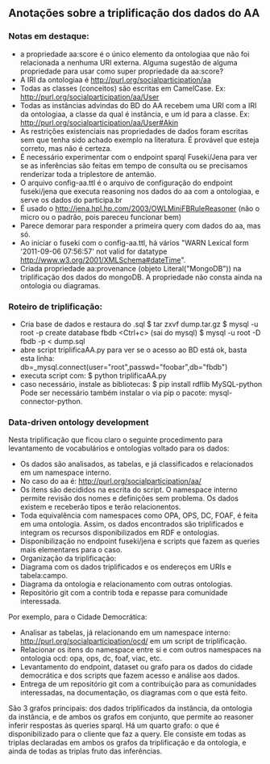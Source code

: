 ## Anotações sobre a triplificação dos dados do AA

### Notas em destaque:

* a propriedade aa:score é o único elemento da ontologiaa que não foi relacionada a nenhuma URI externa. Alguma sugestão de alguma propriedade para usar como super propriedade da aa:score?
* A IRI da ontologiaa é http://purl.org/socialparticipation/aa
* Todas as classes (conceitos) são escritas em CamelCase. Ex:
http://purl.org/socialparticipation/aa/User
* Todas as instâncias advindas do BD do AA recebem uma URI com a IRI da ontologiaa, a classe da qual é instância, e um id para a classe. Ex: http://purl.org/socialparticipation/aa/User#Akin
* As restrições existenciais nas propriedades de dados foram escritas sem que tenha sido achado exemplo na literatura. É provável que esteja correto, mas não é certeza.
* É necessário experimentar com o endpoint sparql Fuseki/Jena para ver se as inferências são feitas em tempo de consulta ou se precisamos renderizar toda a triplestore de antemão.
* O arquivo config-aa.ttl é o arquivo de configuração do endpoint fuseki/jena que executa reasoning nos dados do aa com a ontologiaa, e serve os dados do participa.br
* É usado o http://jena.hpl.hp.com/2003/OWLMiniFBRuleReasoner (não o micro ou o padrão, pois pareceu funcionar bem)
* Parece demorar para responder a primeira query com dados do aa, mas só.
* Ao iniciar o fuseki com o config-aa.ttl, há vários "WARN  Lexical form '2011-09-06 07:56:57' not valid for datatype http://www.w3.org/2001/XMLSchema#dateTime".
* Criada propriedade aa:provenance (objeto Literal("MongoDB")) na triplificação dos dados do mongoDB. A propriedade não consta ainda na ontologia ou diagramas.


### Roteiro de triplificação:
* Cria base de dados e restaura do .sql
    $ tar zxvf dump.tar.gz
    $ mysql -u root -p
    create database fbdb
    <Ctrl+c> (sai do mysql)
    $ mysql -u root -D fbdb -p < dump.sql
* abre script triplificaAA.py para ver se o acesso ao BD está ok, basta esta linha:
    db=_mysql.connect(user="root",passwd="foobar",db="fbdb")
* executa script com:
    $ python triplificaAA.py
* caso necessário, instale as bibliotecas:
    $ pip install rdflib MySQL-python
Pode ser necessário também instalar o via pip o pacote: mysql-connector-python.

### Data-driven ontology development
Nesta triplificação que ficou claro o seguinte procedimento
para levantamento de vocabulários e ontologias voltado para os dados:
* Os dados são analisados, as tabelas, e já classificados e relacionados em um namespace interno.
 * No caso do aa é: http://purl.org/socialparticipation/aa/
 * Os itens são decididos na escrita do script. O namespace interno permite revisão dos nomes e definições sem problema. Os dados existem e receberão tipos e terão relacionentos.
* Toda equivalência com namespaces como OPA, OPS, DC, FOAF, é feita em uma ontologia. Assim, os dados encontrados são triplificados e integram os recursos disponibilizados em RDF e ontologias.
* Disponibilização no endpoint fuseki/jena e scripts que fazem as queries mais elementares para o caso.
* Organização da triplificação:
 * Diagrama com os dados triplificados e os endereços em URIs e tabela:campo.
 * Diagrama da ontologia e relacionamento com outras ontologias.
 * Repositório git com a contrib toda e repasse para comunidade interessada.

Por exemplo, para o Cidade Democrática:
* Analisar as tabelas, já relacionando em um namespace interno: http://purl.org/socialparticipation/ocd/ em um script de triplificação.
* Relacionar os itens do namespace entre si e com outros namespaces na ontologia ocd: opa, ops, dc, foaf, viac, etc.
* Levantamento do endpoint, dataset ou grafo para os dados do cidade democrática e dos scripts que fazem acesso e análise aos dados.
* Entrega de um repositório git com a contribuição para as comunidades interessadas, na documentação, os diagramas com o que está feito.

São 3 grafos principais: dos dados triplificados da instância, da ontologia da instância, e de ambos os grafos em conjunto, que permite ao reasoner inferir respostas às queries sparql. Há um quarto grafo: o que é disponibilizado para o cliente que faz a query. Ele consiste em todas as triplas declaradas em ambos os grafos da triplificação e da ontologia, e ainda de todas as triplas fruto das inferências.
